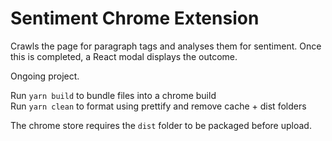 # Sentiment Chrome Extension

Crawls the page for paragraph tags and analyses them for sentiment. Once this is completed, a React modal displays the outcome.

Ongoing project.

Run `yarn build` to bundle files into a chrome build  
Run `yarn clean` to format using prettify and remove cache + dist folders

The chrome store requires the `dist` folder to be packaged before upload.
